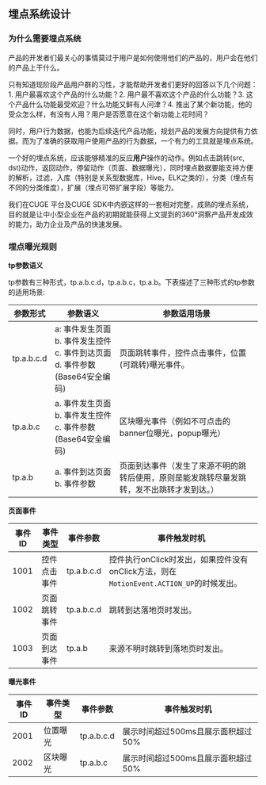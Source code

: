 ## 埋点系统设计

### 为什么需要埋点系统

产品的开发者们最关心的事情莫过于用户是如何使用他们的产品的，用户会在他们的产品上干什么。

只有知道现阶段产品用户群的习性，才能帮助开发者们更好的回答以下几个问题：1. 用户最喜欢这个产品的什么功能？2. 用户最不喜欢这个产品的什么功能？3. 这个产品什么功能最受欢迎？什么功能又鲜有人问津？4. 推出了某个新功能，他的受众怎么样，有没有人用？用户是否愿意在这个新功能上花时间？

同时，用户行为数据，也能为后续迭代产品功能，规划产品的发展方向提供有力依据。而为了准确的获取用户使用产品的行为数据，一个有力的工具就是埋点系统。

一个好的埋点系统，应该能够精准的反应**用户**操作的动作。例如点击跳转(src, dst)动作，返回动作，停留动作（页面、数据曝光），同时埋点数据要能支持方便的解析，过滤，入库（特别是关系型数据库，Hive，ELK之类的），分类（埋点有不同的分类维度），扩展（埋点可带扩展字段）等能力。

我们在CUGE 平台及CUGE SDK中内嵌这样的一套相对完整，成熟的埋点系统，目的就是让中小型企业在产品的初期就能获得上文提到的360°洞察产品开发成效的能力，助力企业及产品的快速发展。

### 埋点曝光规则

**tp参数语义**

tp参数有三种形式，tp.a.b.c.d，tp.a.b.c，tp.a.b。下表描述了三种形式的tp参数的适用场景:

| 参数形式   | 参数语义                                                     | 参数适用场景                                                 |
| ---------- | ------------------------------------------------------------ | ------------------------------------------------------------ |
| tp.a.b.c.d | a: 事件发生页面<br />b. 事件发生控件<br />c. 事件到达页面<br />d. 事件参数(Base64安全编码) | 页面跳转事件，控件点击事件，位置(可跳转)曝光事件。           |
| tp.a.b.c   | a. 事件发生页面<br />b. 事件发生控件<br />c. 事件参数(Base64安全编码) | 区块曝光事件（例如不可点击的banner位曝光，popup曝光）        |
| tp.a.b     | a. 事件到达页面<br />b. 事件参数                             | 页面到达事件（发生了来源不明的跳转后使用，原则是能发跳转尽量发跳转，发不出跳转才发到达。） |

**页面事件**

| 事件ID | 事件类型     | 事件参数   | 事件触发时机                                                 |
| ------ | ------------ | ---------- | ------------------------------------------------------------ |
| 1001   | 控件点击事件 | tp.a.b.c.d | 控件执行onClick时发出，如果控件没有onClick方法，则在`MotionEvent.ACTION_UP`的时候发出。 |
| 1002   | 页面跳转事件 | tp.a.b.c.d | 跳转到达落地页时发出。                                       |
| 1003   | 页面到达事件 | tp.a.b     | 来源不明时跳转到落地页时发出。                               |

**曝光事件**

| 事件ID | 事件类型 | 事件参数   | 事件触发时机                       |
| ------ | -------- | ---------- | ---------------------------------- |
| 2001   | 位置曝光 | tp.a.b.c.d | 展示时间超过500ms且展示面积超过50% |
| 2002   | 区块曝光 | tp.a.b.c   | 展示时间超过500ms且展示面积超过50% |

